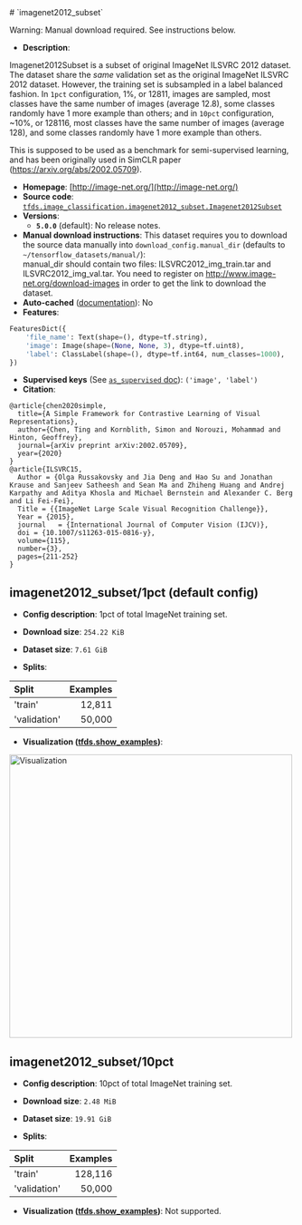 <div itemscope itemtype="http://schema.org/Dataset">
  <div itemscope itemprop="includedInDataCatalog" itemtype="http://schema.org/DataCatalog">
    <meta itemprop="name" content="TensorFlow Datasets" />
  </div>
  <meta itemprop="name" content="imagenet2012_subset" />
  <meta itemprop="description" content="Imagenet2012Subset is a subset of original ImageNet ILSVRC 2012 dataset.&#10;The dataset share the *same* validation set as the original ImageNet ILSVRC 2012&#10;dataset. However, the training set is subsampled in a label balanced fashion.&#10;In `1pct` configuration, 1%, or 12811, images are sampled, most classes have&#10;the same number of images (average 12.8), some classes randomly have 1 more&#10;example than others; and in `10pct` configuration, ~10%, or 128116, most classes&#10;have the same number of images (average 128), and some classes randomly have 1&#10;more example than others.&#10;&#10;This is supposed to be used as a benchmark for semi-supervised learning, and&#10;has been originally used in SimCLR paper (https://arxiv.org/abs/2002.05709).&#10;&#10;To use this dataset:&#10;&#10;```python&#10;import tensorflow_datasets as tfds&#10;&#10;ds = tfds.load(&#x27;imagenet2012_subset&#x27;, split=&#x27;train&#x27;)&#10;for ex in ds.take(4):&#10;  print(ex)&#10;```&#10;&#10;See [the guide](https://www.tensorflow.org/datasets/overview) for more&#10;informations on [tensorflow_datasets](https://www.tensorflow.org/datasets).&#10;&#10;" />
  <meta itemprop="url" content="https://www.tensorflow.org/datasets/catalog/imagenet2012_subset" />
  <meta itemprop="sameAs" content="http://image-net.org/" />
  <meta itemprop="citation" content="@article{chen2020simple,&#10;  title={A Simple Framework for Contrastive Learning of Visual Representations},&#10;  author={Chen, Ting and Kornblith, Simon and Norouzi, Mohammad and Hinton, Geoffrey},&#10;  journal={arXiv preprint arXiv:2002.05709},&#10;  year={2020}&#10;}&#10;@article{ILSVRC15,&#10;  Author = {Olga Russakovsky and Jia Deng and Hao Su and Jonathan Krause and Sanjeev Satheesh and Sean Ma and Zhiheng Huang and Andrej Karpathy and Aditya Khosla and Michael Bernstein and Alexander C. Berg and Li Fei-Fei},&#10;  Title = {{ImageNet Large Scale Visual Recognition Challenge}},&#10;  Year = {2015},&#10;  journal   = {International Journal of Computer Vision (IJCV)},&#10;  doi = {10.1007/s11263-015-0816-y},&#10;  volume={115},&#10;  number={3},&#10;  pages={211-252}&#10;}" />
</div>
# `imagenet2012_subset`

Warning: Manual download required. See instructions below.

*   **Description**:

Imagenet2012Subset is a subset of original ImageNet ILSVRC 2012 dataset. The
dataset share the *same* validation set as the original ImageNet ILSVRC 2012
dataset. However, the training set is subsampled in a label balanced fashion. In
`1pct` configuration, 1%, or 12811, images are sampled, most classes have the
same number of images (average 12.8), some classes randomly have 1 more example
than others; and in `10pct` configuration, ~10%, or 128116, most classes have
the same number of images (average 128), and some classes randomly have 1 more
example than others.

This is supposed to be used as a benchmark for semi-supervised learning, and has
been originally used in SimCLR paper (https://arxiv.org/abs/2002.05709).

*   **Homepage**: [http://image-net.org/](http://image-net.org/)
*   **Source code**:
    [`tfds.image_classification.imagenet2012_subset.Imagenet2012Subset`](https://github.com/tensorflow/datasets/tree/master/tensorflow_datasets/image_classification/imagenet2012_subset.py)
*   **Versions**:
    *   **`5.0.0`** (default): No release notes.
*   **Manual download instructions**: This dataset requires you to download the
    source data manually into `download_config.manual_dir`
    (defaults to `~/tensorflow_datasets/manual/`):<br/>
    manual_dir should contain two files: ILSVRC2012_img_train.tar and
    ILSVRC2012_img_val.tar.
    You need to register on http://www.image-net.org/download-images in order
    to get the link to download the dataset.
*   **Auto-cached**
    ([documentation](https://www.tensorflow.org/datasets/performances#auto-caching)):
    No
*   **Features**:

```python
FeaturesDict({
    'file_name': Text(shape=(), dtype=tf.string),
    'image': Image(shape=(None, None, 3), dtype=tf.uint8),
    'label': ClassLabel(shape=(), dtype=tf.int64, num_classes=1000),
})
```
*   **Supervised keys** (See
    [`as_supervised` doc](https://www.tensorflow.org/datasets/api_docs/python/tfds/load#args)):
    `('image', 'label')`
*   **Citation**:

```
@article{chen2020simple,
  title={A Simple Framework for Contrastive Learning of Visual Representations},
  author={Chen, Ting and Kornblith, Simon and Norouzi, Mohammad and Hinton, Geoffrey},
  journal={arXiv preprint arXiv:2002.05709},
  year={2020}
}
@article{ILSVRC15,
  Author = {Olga Russakovsky and Jia Deng and Hao Su and Jonathan Krause and Sanjeev Satheesh and Sean Ma and Zhiheng Huang and Andrej Karpathy and Aditya Khosla and Michael Bernstein and Alexander C. Berg and Li Fei-Fei},
  Title = {{ImageNet Large Scale Visual Recognition Challenge}},
  Year = {2015},
  journal   = {International Journal of Computer Vision (IJCV)},
  doi = {10.1007/s11263-015-0816-y},
  volume={115},
  number={3},
  pages={211-252}
}
```

## imagenet2012_subset/1pct (default config)

*   **Config description**: 1pct of total ImageNet training set.

*   **Download size**: `254.22 KiB`
*   **Dataset size**: `7.61 GiB`
*   **Splits**:

Split        | Examples
:----------- | -------:
'train'      | 12,811
'validation' | 50,000

*   **Visualization
    ([tfds.show_examples](https://www.tensorflow.org/datasets/api_docs/python/tfds/visualization/show_examples))**:

<img src="https://storage.googleapis.com/tfds-data/visualization/imagenet2012_subset-1pct-5.0.0.png" alt="Visualization" width="500px">

## imagenet2012_subset/10pct

*   **Config description**: 10pct of total ImageNet training set.

*   **Download size**: `2.48 MiB`
*   **Dataset size**: `19.91 GiB`
*   **Splits**:

Split        | Examples
:----------- | -------:
'train'      | 128,116
'validation' | 50,000

*   **Visualization
    ([tfds.show_examples](https://www.tensorflow.org/datasets/api_docs/python/tfds/visualization/show_examples))**:
    Not supported.
